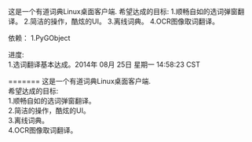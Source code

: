这是一个有道词典Linux桌面客户端.
希望达成的目标:
1.顺畅自如的选词弹窗翻译。
2.简洁的操作，酷炫的UI。
3.离线词典。
4.OCR图像取词翻译。　　

依赖： 
1.PyGObject 
  
进度:  
1.选词翻译基本达成。2014年 08月 25日 星期一 14:58:23 CST  

=======
这是一个有道词典Linux桌面客户端.  
希望达成的目标:   
1.顺畅自如的选词弹窗翻译。  
2.简洁的操作，酷炫的UI。  
3.离线词典。  
4.OCR图像取词翻译。  
 
